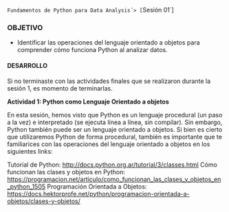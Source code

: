  `Fundamentos de Python para Data Analysis´> [`Sesión 01´]  

### OBJETIVO 
 - Identificar las operaciones del lenguaje orientado a objetos para comprender cómo funciona Python al analizar datos. 

#### DESARROLLO

Si no terminaste con las actividades finales que se realizaron durante la sesión 1, es momento de terminarlas. 

**Actividad 1: Python como Lenguaje Orientado a objetos**

En esta sesión, hemos visto que Python es un lenguaje procedural (un paso a la vez) e interpretado (se ejecuta línea a línea, sin compilar). Sin embargo, Python también puede ser un lenguaje orientado a objetos.
Si bien es cierto que utilizaremos Python de forma procedural, también es importante que te familiarices con las operaciones del lenguaje orientado a objetos en los siguientes links:

Tutorial de Python:
http://docs.python.org.ar/tutorial/3/classes.html 
Cómo funcionan las clases y objetos en Python: https://programacion.net/articulo/como_funcionan_las_clases_y_objetos_en_python_1505 
Programación Orientada a Objetos: https://docs.hektorprofe.net/python/programacion-orientada-a-objetos/clases-y-objetos/ 
